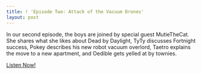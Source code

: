 ```yaml
---
title: ! 'Episode Two: Attack of the Vacuum Drones'
layout: post
---
```

In our second episode, the boys are joined by special guest MutieTheCat. She shares what she likes about Dead by Daylight, TyTy discusses Fortnight success, Pokey describes his new robot vacuum overlord, Taetro explains the move to a new apartment, and Oedible gets yelled at by townies.

[Listen Now!]

[Listen Now!]: https://anchor.fm/boysnite/episodes/Ep--02---Big-Fortnite-Wins--Spending-BIG--On-A-ROOMBA-e1q3s5/a-a4cp9a
